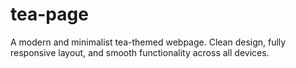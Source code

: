 # tea-page
A modern and minimalist tea-themed webpage. Clean design, fully responsive layout, and smooth functionality across all devices.
